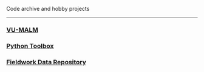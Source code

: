 Code archive and hobby projects

---

### [VU-MALM](vu_malm.md)

### [Python Toolbox](python_toolbox.md)

### [Fieldwork Data Repository](data_repository.md)
